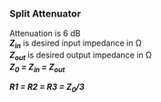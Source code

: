 ### Split Attenuator
Attenuation is 6 dB<br>
___Z<sub>in</sub>___ is desired input impedance in &#x2126;<br>
___Z<sub>out</sub>___ is desired output impedance in &#x2126;<br>
___Z<sub>0</sub> = Z<sub>in</sub> = Z<sub>out</sub>___

___R1 = R2 = R3 = Z<sub>0</sub>/3___
